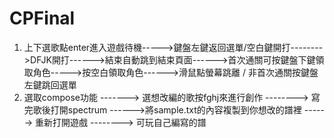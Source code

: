 # CPFinal
1.  上下選歌點enter進入遊戲待機----->鍵盤左鍵返回選單/空白鍵開打-------->DFJK開打------>結束自動跳到結束頁面------>首次通關可按鍵盤下鍵領取角色----->按空白領取角色------>滑鼠點螢幕跳離 /  非首次通關按鍵盤左鍵跳回選單
2.  選取compose功能 ------->  選想改編的歌按fghj來進行創作  -------->  寫完歌後打開spectrum  ------>將sample.txt的內容複製到你想改的譜裡  ------> 重新打開遊戲  -------->  可玩自己編寫的譜

